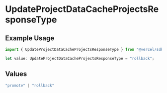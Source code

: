 # UpdateProjectDataCacheProjectsResponseType

## Example Usage

```typescript
import { UpdateProjectDataCacheProjectsResponseType } from "@vercel/sdk/models/operations/updateprojectdatacache.js";

let value: UpdateProjectDataCacheProjectsResponseType = "rollback";
```

## Values

```typescript
"promote" | "rollback"
```